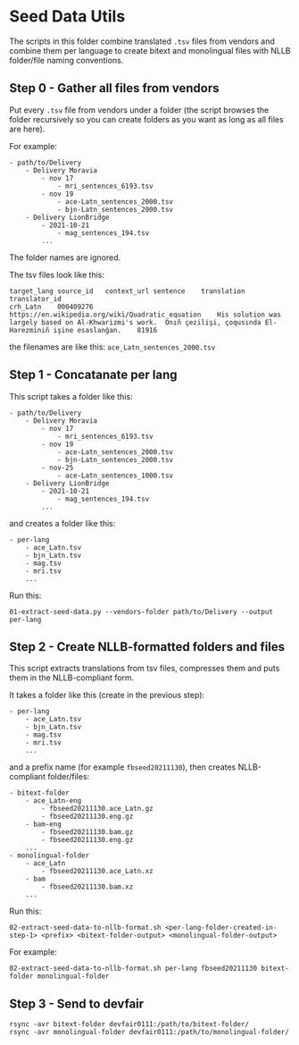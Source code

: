 
# Seed Data Utils

The scripts in this folder combine translated `.tsv` files from vendors and combine them per language to create bitext and monolingual files with NLLB folder/file naming conventions.



## Step 0 - Gather all files from vendors

Put every `.tsv` file from vendors under a folder (the script browses the folder recursively so you can create folders as you want as long as all files are here).

For example:


```
- path/to/Delivery
    - Delivery Moravia
        - nov 17
            - mri_sentences_6193.tsv
        - nov 19
            - ace-Latn_sentences_2000.tsv
            - bjn-Latn_sentences_2000.tsv
    - Delivery LionBridge
        - 2021-10-21
            - mag_sentences_194.tsv
        ...
```

The folder names are ignored.

The tsv files look like this:

```
target_lang	source_id	context_url	sentence	translation	translator_id
crh_Latn	000409276	https://en.wikipedia.org/wiki/Quadratic_equation	His solution was largely based on Al-Khwarizmi's work.	Onıñ çezilişi, çoqusında El-Harezminiñ işine esaslanğan.	81916
```

the filenames are like this: `ace_Latn_sentences_2000.tsv`



## Step 1 - Concatanate per lang

This script takes a folder like this:
```
- path/to/Delivery
    - Delivery Moravia
        - nov 17
            - mri_sentences_6193.tsv
        - nov 19
            - ace-Latn_sentences_2000.tsv
            - bjn-Latn_sentences_2000.tsv
        - nov-25
            - ace-Latn_sentences_1000.tsv
    - Delivery LionBridge
        - 2021-10-21
            - mag_sentences_194.tsv
        ...
```

and creates a folder like this:

```
- per-lang
    - ace_Latn.tsv
    - bjn_Latn.tsv
    - mag.tsv
    - mri.tsv
    ...
```

Run this:
```
01-extract-seed-data.py --vendors-folder path/to/Delivery --output per-lang
```



## Step 2 - Create NLLB-formatted folders and files

This script extracts translations from tsv files, compresses them and puts them in the NLLB-compliant form.

It takes a folder like this (create in the previous step):
```
- per-lang
    - ace_Latn.tsv
    - bjn_Latn.tsv
    - mag.tsv
    - mri.tsv
    ...
```

and a prefix name (for example `fbseed20211130`), then creates NLLB-compliant folder/files:

```
- bitext-folder
    - ace_Latn-eng
        - fbseed20211130.ace_Latn.gz
        - fbseed20211130.eng.gz
    - bam-eng
        - fbseed20211130.bam.gz
        - fbseed20211130.eng.gz
    ...
- monolingual-folder
    - ace_Latn
        - fbseed20211130.ace_Latn.xz
    - bam
        - fbseed20211130.bam.xz
    ...
```




Run this:

```
02-extract-seed-data-to-nllb-format.sh <per-lang-folder-created-in-step-1> <prefix> <bitext-folder-output> <monolingual-folder-output>
```

For example:
```
02-extract-seed-data-to-nllb-format.sh per-lang fbseed20211130 bitext-folder monolingual-folder
```


## Step 3 - Send to devfair


```
rsync -avr bitext-folder devfair0111:/path/to/bitext-folder/
rsync -avr monolingual-folder devfair0111:/path/to/monolingual-folder/
```
